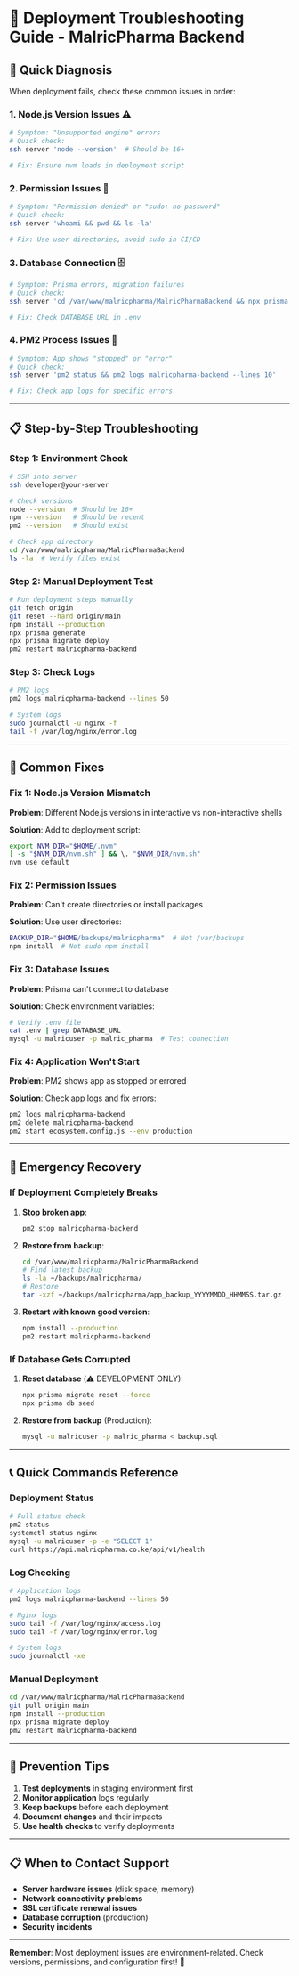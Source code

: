 # 🚨 Deployment Troubleshooting Guide - MalricPharma Backend

## 🎯 **Quick Diagnosis**

When deployment fails, check these common issues in order:

### **1. Node.js Version Issues** ⚠️

```bash
# Symptom: "Unsupported engine" errors
# Quick check:
ssh server 'node --version'  # Should be 16+

# Fix: Ensure nvm loads in deployment script
```

### **2. Permission Issues** 🔐

```bash
# Symptom: "Permission denied" or "sudo: no password"
# Quick check:
ssh server 'whoami && pwd && ls -la'

# Fix: Use user directories, avoid sudo in CI/CD
```

### **3. Database Connection** 🗄️

```bash
# Symptom: Prisma errors, migration failures
# Quick check:
ssh server 'cd /var/www/malricpharma/MalricPharmaBackend && npx prisma db pull'

# Fix: Check DATABASE_URL in .env
```

### **4. PM2 Process Issues** 🔄

```bash
# Symptom: App shows "stopped" or "error"
# Quick check:
ssh server 'pm2 status && pm2 logs malricpharma-backend --lines 10'

# Fix: Check app logs for specific errors
```

---

## 📋 **Step-by-Step Troubleshooting**

### **Step 1: Environment Check**

```bash
# SSH into server
ssh developer@your-server

# Check versions
node --version  # Should be 16+
npm --version   # Should be recent
pm2 --version   # Should exist

# Check app directory
cd /var/www/malricpharma/MalricPharmaBackend
ls -la  # Verify files exist
```

### **Step 2: Manual Deployment Test**

```bash
# Run deployment steps manually
git fetch origin
git reset --hard origin/main
npm install --production
npx prisma generate
npx prisma migrate deploy
pm2 restart malricpharma-backend
```

### **Step 3: Check Logs**

```bash
# PM2 logs
pm2 logs malricpharma-backend --lines 50

# System logs
sudo journalctl -u nginx -f
tail -f /var/log/nginx/error.log
```

---

## 🔧 **Common Fixes**

### **Fix 1: Node.js Version Mismatch**

**Problem**: Different Node.js versions in interactive vs non-interactive shells

**Solution**: Add to deployment script:

```bash
export NVM_DIR="$HOME/.nvm"
[ -s "$NVM_DIR/nvm.sh" ] && \. "$NVM_DIR/nvm.sh"
nvm use default
```

### **Fix 2: Permission Issues**

**Problem**: Can't create directories or install packages

**Solution**: Use user directories:

```bash
BACKUP_DIR="$HOME/backups/malricpharma"  # Not /var/backups
npm install  # Not sudo npm install
```

### **Fix 3: Database Issues**

**Problem**: Prisma can't connect to database

**Solution**: Check environment variables:

```bash
# Verify .env file
cat .env | grep DATABASE_URL
mysql -u malricuser -p malric_pharma  # Test connection
```

### **Fix 4: Application Won't Start**

**Problem**: PM2 shows app as stopped or errored

**Solution**: Check app logs and fix errors:

```bash
pm2 logs malricpharma-backend
pm2 delete malricpharma-backend
pm2 start ecosystem.config.js --env production
```

---

## 🚨 **Emergency Recovery**

### **If Deployment Completely Breaks**

1. **Stop broken app**:

   ```bash
   pm2 stop malricpharma-backend
   ```

2. **Restore from backup**:

   ```bash
   cd /var/www/malricpharma/MalricPharmaBackend
   # Find latest backup
   ls -la ~/backups/malricpharma/
   # Restore
   tar -xzf ~/backups/malricpharma/app_backup_YYYYMMDD_HHMMSS.tar.gz
   ```

3. **Restart with known good version**:
   ```bash
   npm install --production
   pm2 restart malricpharma-backend
   ```

### **If Database Gets Corrupted**

1. **Reset database** (⚠️ DEVELOPMENT ONLY):

   ```bash
   npx prisma migrate reset --force
   npx prisma db seed
   ```

2. **Restore from backup** (Production):
   ```bash
   mysql -u malricuser -p malric_pharma < backup.sql
   ```

---

## 📞 **Quick Commands Reference**

### **Deployment Status**

```bash
# Full status check
pm2 status
systemctl status nginx
mysql -u malricuser -p -e "SELECT 1"
curl https://api.malricpharma.co.ke/api/v1/health
```

### **Log Checking**

```bash
# Application logs
pm2 logs malricpharma-backend --lines 50

# Nginx logs
sudo tail -f /var/log/nginx/access.log
sudo tail -f /var/log/nginx/error.log

# System logs
sudo journalctl -xe
```

### **Manual Deployment**

```bash
cd /var/www/malricpharma/MalricPharmaBackend
git pull origin main
npm install --production
npx prisma migrate deploy
pm2 restart malricpharma-backend
```

---

## 🎯 **Prevention Tips**

1. **Test deployments** in staging environment first
2. **Monitor application** logs regularly
3. **Keep backups** before each deployment
4. **Document changes** and their impacts
5. **Use health checks** to verify deployments

---

## 📋 **When to Contact Support**

- **Server hardware issues** (disk space, memory)
- **Network connectivity problems**
- **SSL certificate renewal issues**
- **Database corruption** (production)
- **Security incidents**

---

**Remember**: Most deployment issues are environment-related. Check versions, permissions, and configuration first! 🎯
